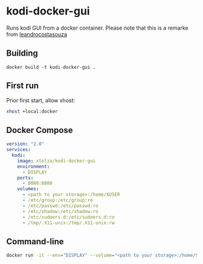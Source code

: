 # kodi-docker-gui
Runs kodi GUI from a docker container. Please note that this is a remarke from [leandrocostasouza](https://github.com/leandrocostasouza/mydockers/tree/master/kodi)

## Building
```
docker build -t kodi-docker-gui .
```


## First run
Prior first start, allow xhost:
```bash
xhost +local:docker
```

## Docker Compose
```yaml
version: "2.0"
services:
  kodi:
    image: xtolza/kodi-docker-gui
    environment:
      - DISPLAY
    ports:
      - 8080:8080
    volumes:
      - <path to your storage>:/home/$USER
      - /etc/group:/etc/group:ro
      - /etc/passwd:/etc/passwd:ro
      - /etc/shadow:/etc/shadow:ro
      - /etc/sudoers.d:/etc/sudoers.d:ro
      - /tmp/.X11-unix:/tmp/.X11-unix:rw
```

## Command-line
```bash
docker run -it --env="DISPLAY" --volume="<path to your storage>:/home/$USER" --volume="/etc/group:/etc/group:ro" --volume="/etc/passwd:/etc/passwd:ro" --volume="/etc/shadow:/etc/shadow:ro" --volume="/etc/sudoers.d:/etc/sudoers.d:ro" --volume="/tmp/.X11-unix:/tmp/.X11-unix:rw" xtolza/kodi-docker-gui
```